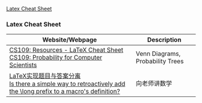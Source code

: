 

[Latex Cheat Sheet](#Latex-Cheat-Sheet)



### Latex Cheat Sheet

|Website/Webpage | Description | 
|---------------| --------------------|
| [CS109: Resources - LaTeX Cheat Sheet](https://web.stanford.edu/class/archive/cs/cs109/cs109.1214/handouts/latex/latex_cheat.pdf)<br> [CS109: Probability for Computer Scientists](https://web.stanford.edu/class/archive/cs/cs109/cs109.1214/)| Venn Diagrams, Probability Trees|
|[LaTeX实现题目与答案分离](https://zhuanlan.zhihu.com/p/130917584)<br>[Is there a simple way to retroactively add the \long prefix to a macro's definition?](https://tex.stackexchange.com/questions/24240/is-there-a-simple-way-to-retroactively-add-the-long-prefix-to-a-macros-definit)|向老师讲数学|

